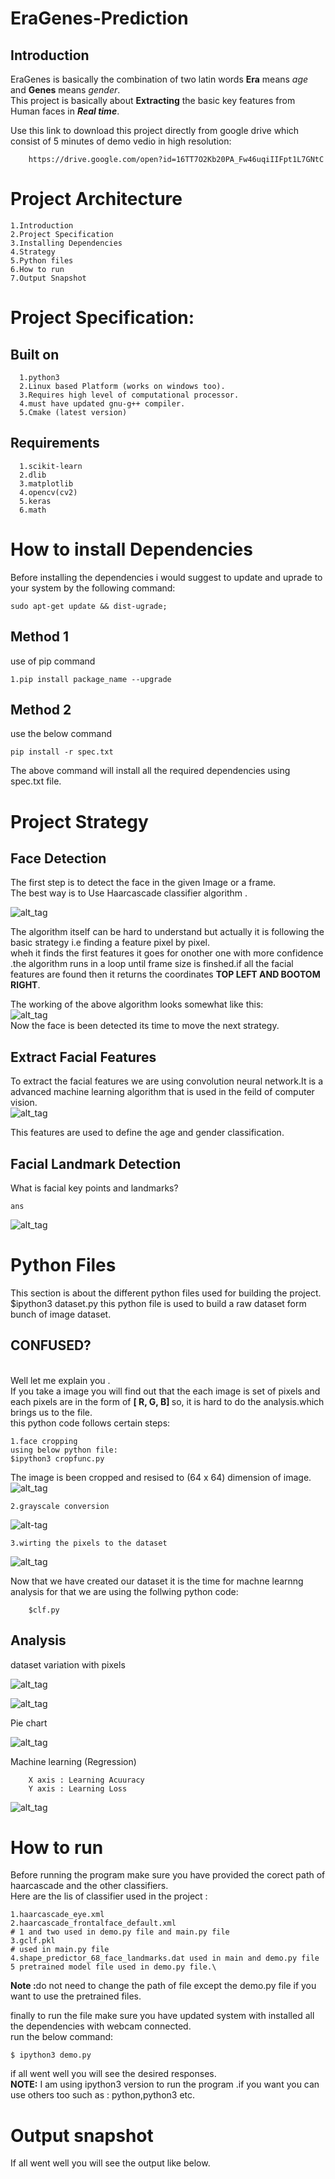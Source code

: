 # EraGenes-Prediction
## Introduction
EraGenes is basically the combination of two latin words <b>Era</b> means <i>age</i> and <b>Genes</b> means <i>gender</i>.
<br>
This project is basically about <b>Extracting</b> the basic key features from Human faces in <b><i>Real time</i></b>.

Use this link to download this project directly from google drive which consist of 5 minutes of demo vedio in high resolution:

        https://drive.google.com/open?id=16TT7O2Kb20PA_Fw46uqiIIFpt1L7GNtC
# Project Architecture

    1.Introduction
    2.Project Specification
    3.Installing Dependencies
    4.Strategy
    5.Python files
    6.How to run
    7.Output Snapshot
    
# Project Specification:
## Built on
    
      1.python3
      2.Linux based Platform (works on windows too).
      3.Requires high level of computational processor.
      4.must have updated gnu-g++ compiler.
      5.Cmake (latest version)
      
## Requirements 

      1.scikit-learn
      2.dlib
      3.matplotlib
      4.opencv(cv2)
      5.keras
      6.math
      
# How to install Dependencies
Before installing the dependencies i would suggest to update and uprade to your system by the following command:

    sudo apt-get update && dist-ugrade;
## Method 1
use of pip command

    1.pip install package_name --upgrade
    
## Method 2
use the below command

    pip install -r spec.txt
The above command will install all the required dependencies using spec.txt file.

# Project Strategy
## Face Detection
The first step is to detect the face in the given Image or a frame.<br>The best way is to Use Haarcascade classifier algorithm .

![alt_tag](http://www.jamesshorten.com/images/FindMouthCentreFlowChart.png)

The algorithm itself can be hard to understand but actually it is following the basic strategy i.e finding a feature pixel by pixel.<br>
wheh it finds the first features it goes for onother one with more confidence .the algorithm runs in a loop until frame size is finshed.if all the facial features are found then it returns the coordinates <b>TOP LEFT AND BOOTOM RIGHT</b>.

The working of the above algorithm looks somewhat like this:<br>
![alt_tag](https://memememememememe.me/assets/posts/training-haar-cascades/haarFace.jpg)<br>
Now the face is been detected its time to move the next strategy.

## Extract Facial Features 
To extract the facial features we are using convolution neural network.It is a advanced machine learning algorithm that is used in the feild of computer vision.<br>
![alt_tag](https://image.slidesharecdn.com/paper-presentation3-140114164750-phpapp02/95/neuroevolution-and-deep-learing-4-638.jpg?cb=1389718191)

This features are used to define the age and gender classification.

## Facial Landmark Detection
What is facial key points and landmarks?

    ans
 ![alt_tag](https://ars.els-cdn.com/content/image/1-s2.0-S0957417415004170-gr1.jpg)
# Python Files
This section is about the different python files used for building the project.
        $ipython3 dataset.py
this python file is used to build a raw dataset form bunch of image dataset.
<b><h2>CONFUSED?</h2></b><br>
 Well let me explain you .<br>
 If you take a image you will find out that the each image is set of pixels and each pixels are in the form of <B> [ R, G, B] </B>
 so, it is hard to do the analysis.which brings us to the file.<br>
 this python code follows certain steps:
 
    1.face cropping
    using below python file:
    $ipython3 cropfunc.py
 The image is been cropped and resised to (64 x 64) dimension of image.<br>
![alt_tag](https://github.com/vshantam/Age-Prediction/blob/master/Analysis/Capture2.PNG)
    
    2.grayscale conversion
![alt-tag](https://github.com/vshantam/Age-Prediction/blob/master/Analysis/Capture3.PNG)

    3.wirting the pixels to the dataset
![alt_tag](https://github.com/vshantam/Age-Prediction/blob/master/Analysis/Screenshot%20(20).png)

Now that we have created our dataset it is the time for machne learnng analysis for that we are using the follwing python code:

        $clf.py
        
## Analysis
dataset variation with pixels<br>

![alt_tag](https://github.com/vshantam/Age-Prediction/blob/master/Analysis/Figure_3.png)

![alt_tag](https://github.com/vshantam/Age-Prediction/blob/master/Analysis/Figure_2.png)


Pie chart<br>

![alt_tag](https://github.com/vshantam/Age-Prediction/blob/master/Analysis/Figure_1.png)


Machine learning (Regression)<br>
    
        X axis : Learning Acuuracy
        Y axis : Learning Loss
![alt_tag](https://github.com/vshantam/Age-Prediction/blob/master/Gender/gplot1.png)

# How to run
Before running the program make sure you have provided the corect path of haarcascade and the other classifiers.<br>
Here are the lis of classifier used in the project :

    1.haarcascade_eye.xml
    2.haarcascade_frontalface_default.xml
    # 1 and two used in demo.py file and main.py file
    3.gclf.pkl 
    # used in main.py file
    4.shape_predictor_68_face_landmarks.dat used in main and demo.py file
    5 pretrained model file used in demo.py file.\
<b> Note :</b>do not need to change the path of file except the demo.py file if you want to use the pretrained files.

finally to run the file make sure you have updated system with installed all the dependencies with webcam connected.<br>
run the below command:

    $ ipython3 demo.py
if all went well you will see the desired responses.<br>
<b>NOTE:</b> I am using ipython3 version to run the program .if you want you can use others too such as : python,python3 etc.

# Output snapshot

If all went well you will see the output like below.

